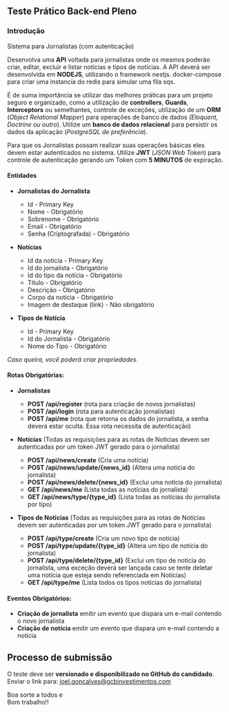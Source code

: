 ## Teste Prático Back-end Pleno


### Introdução

Sistema para Jornalistas (com autenticação)

Desenvolva uma **API** voltada para jornalistas onde os mesmos poderão criar, editar, excluir e listar notícias e tipos de notícias. A API deverá ser desenvolvida em **NODEJS**, utilizando o framework nestjs. docker-compose para criar uma instancia do redis para simular uma fila sqs.

É de suma importância se utilizar das melhores práticas para um projeto seguro e organizado, como a utilização de **controllers**, **Guards**, **Interceptors** ou semelhantes, controle de exceções, utilização de um **ORM** (*Object Relational Mapper*) para operações de banco de dados *(Eloquent, Doctrine ou outro*). Utilize um **banco de dados relacional** para persistir os dados da aplicação (*PostgreSQL de preferência*).

Para que os Jornalistas possam realizar suas operações básicas eles devem estar autenticados no sistema. Utilize **JWT** (*JSON Web Token*) para controle de autenticação gerando um Token com **5 MINUTOS** de expiração.

#### Entidades

-	**Jornalistas do Jornalista**
	-	Id - Primary Key
	-	Nome - Obrigatório
	-	Sobrenome - Obrigatório
	-	Email - Obrigatório
	-	Senha (Criptografada) - Obrigatório

- **Notícias**
	- Id da notícia - Primary Key
	- Id do jornalista - Obrigatório
	- Id do tipo da notícia - Obrigatório
	- Título - Obrigatório
	- Descrição - Obrigatório
	- Corpo da notícia - Obrigatório
	- Imagem de destaque (link) - Não obrigatório

- **Tipos de Notícia**
	- Id - Primary Key
	- Id do Jornalista - Obrigatório
	- Nome do Tipo - Obrigatório

*Caso queira, você poderá criar propriedades.*

#### Rotas Obrigatórias:

- **Jornalistas**
	- **POST /api/register** (rota para criação de novos jornalistas)
	- **POST /api/login** (rota para autenticação jornalistas)
	- **POST /api/me** (rota que retorna os dados do jornalista, a senha deverá estar oculta. Essa rota necessita de autenticação)

- **Notícias** (Todas as requisições para as rotas de Notícias devem ser autenticadas por um token JWT gerado para o jornalista)
	- **POST /api/news/create** (Cria uma notícia)
	- **POST /api/news/update/{news_id}** (Altera uma notícia do jornalista)
	- **POST /api/news/delete/{news_id}** (Exclui uma notícia do jornalista)
	- **GET /api/news/me** (Lista todas as notícias do jornalista)
	- **GET /api/news/type/{type_id}** (Lista todas as notícias do jornalista por tipo)

- **Tipos de Notícias** (Todas as requisições para as rotas de Notícias devem ser autenticadas por um token JWT gerado para o jornalista)
	- **POST /api/type/create** (Cria um novo tipo de notícia)
	- **POST /api/type/update/{type_id}** (Altera um tipo de notícia do jornalista)
	- **POST /api/type/delete/{type_id}** (Exclui um tipo de notícia do jornalista, uma exceção deverá ser lançada caso se tente deletar uma notícia que esteja sendo referenciada em Notícias)
	- **GET /api/type/me** (Lista todos os tipos notícias do jornalista)

#### Eventos Obrigatórios:
- **Criação de jornalista** emitir um evento que dispara um e-mail contendo o novo jornalista
- **Criação de notícia** emitir um evento que dispara um e-mail contendo a notícia

## Processo de submissão

O teste deve ser **versionado e disponibilizado no GitHub do candidado**.  
Enviar o link para:  [joel.goncalves@gcbinvestimentos.com](mailto:joel.goncalves@gcbinvestimentos.com)

Boa sorte a todos e  
Bom trabalho!!
